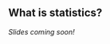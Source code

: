 ## What is statistics?

*Slides coming soon!*

<!-- <embed src="/01_introduction.pdf" width="100%" height="600px" /> -->